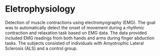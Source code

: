 # Eletrophysiology
Detection of muscle contractions using electromyography (EMG). The goal was to automatically detect the onset of movement during a rhythmic contraction and relaxation task based on EMG data. The data provided included EMG readings from both hands and arms during finger abduction tasks. The subjects consisted of individuals with Amyotrophic Lateral Sclerosis (ALS) and a control group.
